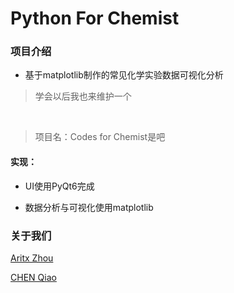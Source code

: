 # **Python For Chemist**

### 项目介绍

- 基于matplotlib制作的常见化学实验数据可视化分析

> 学会以后我也来维护一个
<br>

> 项目名：Codes for Chemist是吧

#### 实现：

- UI使用PyQt6完成

- 数据分析与可视化使用matplotlib

### 关于我们

[Aritx Zhou](https://github.com/AritxOnly)

[CHEN Qiao](https://github.com/qiao411)